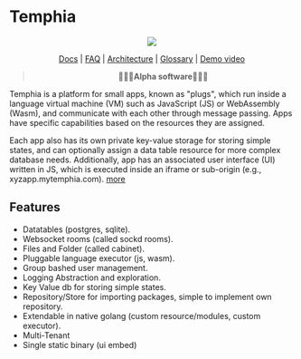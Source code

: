 # Temphia

<div align="center">
    <img src="contrib/temphia.svg" >
    
[Docs](./docs/readme.md) |
[FAQ](./docs/faq.md) |
[Architecture](./docs/arch.md) |
[Glossary](./docs/glossary.md) |
[Demo video](https://youtu.be/NGPT5krw1RI)
    

> **🚨🚨🚨Alpha software🚨🚨🚨**
</div>

Temphia is a platform for small apps, known as "plugs", which run inside a language virtual machine (VM) such as JavaScript (JS) or WebAssembly (Wasm), and communicate with each other through message passing. Apps have specific capabilities based on the resources they are assigned.

Each app also has its own private key-value storage for storing simple states, and can optionally assign a data table resource for more complex database needs. 
Additionally, app has an associated user interface (UI) written in JS, which is executed inside an iframe or sub-origin (e.g., xyzapp.mytemphia.com). [more](./docs/arch.md)


## Features
- Datatables (postgres, sqlite).
- Websocket rooms (called sockd rooms).
- Files and Folder (called cabinet).
- Pluggable language executor (js, wasm).
- Group bashed user management.
- Logging Abstraction and exploration.
- Key Value db for storing simple states.
- Repository/Store for importing packages, simple to implement own repository.
- Extendable in native golang (custom resource/modules, custom executor).
- Multi-Tenant
- Single static binary (ui embed)
